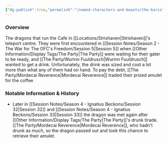 ```yaml
---
{"dg-publish":true,"permalink":"/named-characters-and-beasts/the-barista-dragon/","tags":["NPC"],"updated":"2025-03-01T21:15:20.820+00:00"}
---
```



### Overview
The dragons that run the Cafe in [[Locations/Strixhaven\|Strixhaven]]'s teleport centre. They were first encountered in [[Session Notes/Season 2 - The War for The OFC's Freedom/Session 5\|Session 5]] when [[Other Information/Display Tags/The Party\|The Party]] were waiting for their gater to be ready, and [[The Party/Wurinn Fuuldrusch\|Wurinn Fuuldrusch]] wanted to get a drink. Unfortunately, the drink was sized and cost a lot more than what any of them had on hand. To pay the debt, [[The Party/Mordecai Reverence\|Mordecai Reverence]] traded their prized amulet for the coffee 

### Notable Information & History 
- Later in [[Session Notes/Season 4 - Ignatius Beckons/Session 32\|Session 32]] and [[Session Notes/Season 4 - Ignatius Beckons/Session 33\|Session 33]] the dragon was met again after [[Other Information/Display Tags/The Party\|The Party]]'s drunk tirade. [[The Party/Mordecai Reverence\|Mordecai Reverence]], who hadn't drunk as much, so the dragon passed out and took this chance to retrieve their amulet. 